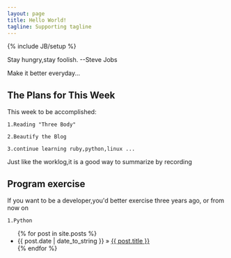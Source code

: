 ```yaml
---
layout: page
title: Hello World!
tagline: Supporting tagline
---
```

{% include JB/setup %}

Stay hungry,stay foolish. --Steve Jobs

Make it better everyday...

## The Plans for This Week

This week to be accomplished:

    1.Reading "Three Body" 

    2.Beautify the Blog

    3.continue learning ruby,python,linux ...
    
Just like the worklog,it is a good way to summarize by recording   

## Program exercise

If you want to be a developer,you'd better exercise three years ago, or from now on

    1.Python



<ul class="posts">
  {% for post in site.posts %}
    <li><span>{{ post.date | date_to_string }}</span> &raquo; <a href="{{ BASE_PATH }}{{ post.url }}">{{ post.title }}</a></li>
  {% endfor %}
</ul>

